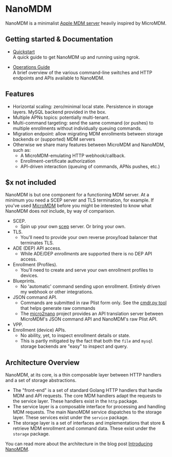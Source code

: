 # NanoMDM

NanoMDM is a minimalist [Apple MDM server](https://support.apple.com/business/enrollment-deployment) heavily inspired by MicroMDM.

## Getting started & Documentation

- [Quickstart](docs/quickstart.md)  
A quick guide to get NanoMDM up and running using ngrok.

- [Operations Guide](docs/operations-guide.md)  
A brief overview of the various command-line switches and HTTP endpoints and APIs available to NanoMDM.

## Features

- Horizontal scaling: zero/minimal local state. Persistence in storage layers. MySQL backend provided in the box.
- Multiple APNs topics: potentially multi-tenant.
- Multi-command targeting: send the same command (or pushes) to multiple enrollments without individually queuing commands.
- Migration endpoint: allow migrating MDM enrollments between storage backends or (supported) MDM servers
- Otherwise we share many features between MicroMDM and NanoMDM, such as:
  - A MicroMDM-emulating HTTP webhook/callback.
  - Enrollment-certificate authorization
  - API-driven interaction (queuing of commands, APNs pushes, etc.)

## $x not included

NanoMDM is but one component for a functioning MDM server. At a minimum you need a SCEP server and TLS termination, for example. If you've used [MicroMDM](https://github.com/micromdm/micromdm) before you might be interested to know what NanoMDM does *not* include, by way of comparison.

- SCEP.
  - Spin up your own [scep](https://github.com/micromdm/scep) server. Or bring your own.
- TLS.
  - You'll need to provide your own reverse proxy/load balancer that terminates TLS.
- ADE (DEP) API access.
  - While ADE/DEP *enrollments* are supported there is no DEP API access.
- Enrollment (Profiles).
  - You'll need to create and serve your own enrollment profiles to devices.
- Blueprints.
  - No 'automatic' command sending upon enrollment. Entirely driven my webhook or other integrations.
- JSON command API.
  - Commands are submitted in raw Plist form only. See the [cmdr.py tool](tools/cmdr.py) that helps generate raw commands
  - The [micro2nano](https://github.com/micromdm/micro2nano) project provides an API translation server between MicroMDM's JSON command API and NanoMDM's raw Plist API.
- VPP.
- Enrollment (device) APIs.
  - No ability, yet, to inspect enrollment details or state.
  - This is partly mitigated by the fact that both the `file` and `mysql` storage backends are "easy" to inspect and query.

## Architecture Overview

NanoMDM, at its core, is a thin composable layer between HTTP handlers and a set of storage abstractions.

- The "front-end" is a set of standard Golang HTTP handlers that handle MDM and API requests. The core MDM handlers adapt the requests to the service layer. These handlers exist in the `http` package.
- The service layer is a composable interface for processing and handling MDM requests. The main NanoMDM service dispatches to the storage layer. These services exist under the `service` package.
- The storage layer is a set of interfaces and implementations that store & retrieve MDM enrollment and command data. These exist under the `storage` package.

You can read more about the architecture in the blog post [Introducing NanoMDM](https://micromdm.io/blog/introducing-nanomdm/).